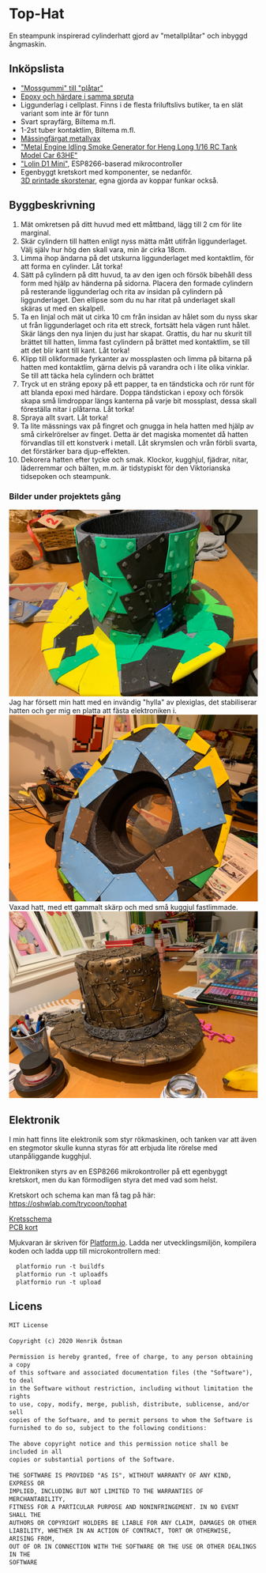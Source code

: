 # Top-Hat

En steampunk inspirerad cylinderhatt gjord av "metallplåtar" och inbyggd ångmaskin.

## Inköpslista

<ul>
  <li><a href="https://kristinasscrapbooking.se/dekorationer-diy/dekorgummi-mossgummi/mossgummi-ark/">"Mossgummi" till "plåtar"</a></li>
  <li><a href="https://www.hornbach.se/shop/Loctite-Super-Epoxy-lim-dubbelspruta-25-ml/5130541/artikel-detaljer.html">Epoxy och härdare i samma spruta</a>
  <li>Liggunderlag i cellplast. Finns i de flesta friluftslivs butiker, ta en slät variant som inte är för tunn</li>
  <li>Svart sprayfärg, Biltema m.fl.</li>
  <li>1-2st tuber kontaktlim, Biltema m.fl.</li>
  <li><a href="https://www.google.com/search?q=Aged+brass+Art+alchemy+metallic+wax&tbm=isch">Mässingfärgat metallvax</a></li>
  <li><a href="https://www.aliexpress.com/item/4001275225466.html">"Metal Engine Idling Smoke Generator for Heng Long 1/16 RC Tank Model Car 63HE"</a></li>
  <li><a href="https://www.google.com/search?q=%22lolin+d1+mini%22&tbm=isch">"Lolin D1 Mini"</a>, ESP8266-baserad mikrocontroller</li>
  <li>Egenbyggt kretskort med komponenter, se nedanför.
  </li><a href="https://www.thingiverse.com/thing:2792893">3D printade skorstenar</a>, egna gjorda av koppar funkar också.</li>
</ul>

## Byggbeskrivning

<ol>
  <li>Mät omkretsen på ditt huvud med ett måttband, lägg till 2 cm för lite marginal.</li>
  <li>Skär cylindern till hatten enligt nyss mätta mått utifrån liggunderlaget. Välj själv hur hög den skall vara, min är cirka 18cm.</li>
  <li>Limma ihop ändarna på det utskurna liggunderlaget med kontaktlim, för att forma en cylinder. Låt torka!</li>
  <li>Sätt på cylindern på ditt huvud, ta av den igen och försök bibehåll dess form med hjälp av händerna på sidorna. Placera den formade cylindern på resterande liggunderlag och rita av insidan på cylindern på liggunderlaget. Den ellipse som du nu har ritat på underlaget skall skäras ut med en skalpell.</li>
  <li>Ta en linjal och mät ut cirka 10 cm från insidan av hålet som du nyss skar ut från liggunderlaget och rita ett streck, fortsätt hela vägen runt hålet. Skär längs den nya linjen du just har skapat. Grattis, du har nu skurit till brättet till hatten, limma fast cylindern på brättet med kontaktlim, se till att det blir kant till kant. Låt torka!</li>
  <li>Klipp till olikformade fyrkanter av mossplasten och limma på bitarna på hatten med kontaktlim, gärna delvis på varandra och i lite olika vinklar. Se till att täcka hela cylindern och brättet</li>
  <li>Tryck ut en sträng epoxy på ett papper, ta en tändsticka och rör runt för att blanda epoxi med härdare. Doppa tändstickan i epoxy och försök skapa små limdroppar längs kanterna på varje bit mossplast, dessa skall föreställa nitar i plåtarna. Låt torka!</li>
  <li>Spraya allt svart. Låt torka!</li>
  <li>Ta lite mässnings vax på fingret och gnugga in hela hatten med hjälp av små cirkelrörelser av finget. Detta är det magiska momentet då hatten förvandlas till ett konstverk i metall. Låt skrymslen och vrån förbli svarta, det förstärker bara djup-effekten.</li>
  <li>Dekorera hatten efter tycke och smak. Klockor, kugghjul, fjädrar, nitar, läderremmar och bälten, m.m. är tidstypiskt för den Viktorianska tidsepoken och steampunk.</li>
</ol>

### Bilder under projektets gång
<img src="./IMG_3954.jpg" />
Jag har försett min hatt med en invändig "hylla" av plexiglas, det stabiliserar hatten och ger mig en platta att fästa elektroniken i.
<img src="./IMG_3955.jpg" />
Vaxad hatt, med ett gammalt skärp och med små kuggjul fastlimmade.
<img src="./IMG_4021.jpg" />

## Elektronik

I min hatt finns lite elektronik som styr rökmaskinen, och tanken var att även en stegmotor skulle kunna styras för att erbjuda lite rörelse med utanpåliggande kugghjul.

Elektroniken styrs av en ESP8266 mikrokontroller på ett egenbyggt kretskort, men du kan förmodligen styra det med vad som helst.

Kretskort och schema kan man få tag på här: https://oshwlab.com/trycoon/tophat

<a href="./hardware/Schematic_TopHat_2021-02-20.pdf">Kretsschema</a><br>
<a href="./hardware/PCB_Tophat_PCB_2021-02-20.pdf">PCB kort</a>

Mjukvaran är skriven för [Platform.io](https://platformio.org/). Ladda ner utvecklingsmiljön, kompilera koden och ladda upp till microkontrollern med:

```
  platformio run -t buildfs
  platformio run -t uploadfs
  platformio run -t upload
```


## Licens

```
MIT License

Copyright (c) 2020 Henrik Östman

Permission is hereby granted, free of charge, to any person obtaining a copy
of this software and associated documentation files (the "Software"), to deal
in the Software without restriction, including without limitation the rights
to use, copy, modify, merge, publish, distribute, sublicense, and/or sell
copies of the Software, and to permit persons to whom the Software is
furnished to do so, subject to the following conditions:

The above copyright notice and this permission notice shall be included in all
copies or substantial portions of the Software.

THE SOFTWARE IS PROVIDED "AS IS", WITHOUT WARRANTY OF ANY KIND, EXPRESS OR
IMPLIED, INCLUDING BUT NOT LIMITED TO THE WARRANTIES OF MERCHANTABILITY,
FITNESS FOR A PARTICULAR PURPOSE AND NONINFRINGEMENT. IN NO EVENT SHALL THE
AUTHORS OR COPYRIGHT HOLDERS BE LIABLE FOR ANY CLAIM, DAMAGES OR OTHER
LIABILITY, WHETHER IN AN ACTION OF CONTRACT, TORT OR OTHERWISE, ARISING FROM,
OUT OF OR IN CONNECTION WITH THE SOFTWARE OR THE USE OR OTHER DEALINGS IN THE
SOFTWARE
```